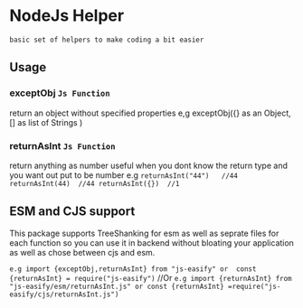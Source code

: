 # NodeJs Helper

``` basic set of helpers to make coding a bit easier ```
## Usage

### exceptObj ```Js Function ```
 return an object without specified properties 
 e,g exceptObj({} as an Object,[] as list of Strings )

### returnAsInt ```Js Function ```
 return anything as number useful when you dont know the return type and you want out put to be number
 e.g ``` returnAsInt("44")   //44 returnAsInt(44)  //44 returnAsInt({})  //1 ```


## ESM and CJS support
This package supports TreeShanking for esm as well as seprate files for each function so you can use it in backend without bloating your application as well as chose between cjs and esm.

```e.g import {exceptObj,returnAsInt} from "js-easify" or  const {returnAsInt} = require("js-easify")```
//Or 
``` e.g import {returnAsInt} from "js-easify/esm/returnAsInt.js" or const {returnAsInt} =require("js-easify/cjs/returnAsInt.js") ```